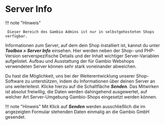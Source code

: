 # Server Info

!!! note "Hinweis"

	 Dieser Bereich des Gambio Admins ist nur in selbstgehosteten Shops verfügbar.

Informationen zum Server, auf dem dein Shop installiert ist, kannst du unter _**Toolbox \> Server Info**_ einsehen. Hier werden neben der Shop- und PHP-Version serverspezifische Details und der Inhalt wichtiger Server-Variablen aufgelistet. Aufbau und Ausstattung der für Gambio Webshops verwendeten Server können sehr stark voneinander abweichen.

Du hast die Möglichkeit, uns bei der Weiterentwicklung unserer Shop-Software zu unterstützen, indem du Informationen über deinen Server an uns weiterleitest. Klicke hierzu auf die Schaltfläche _**Senden**_. Das Mitwirken ist absolut freiwillig, die Daten werden dahingehend ausgewertet, auf welcher Art Server-Umgebung Gambio-Shops eingesetzt werden können.

!!! note "Hinweis" 
	 Mit Klick auf _**Senden**_ werden ausschließlich die im angezeigten Formular stehenden Daten einmalig an die Gambio GmbH gesendet.



